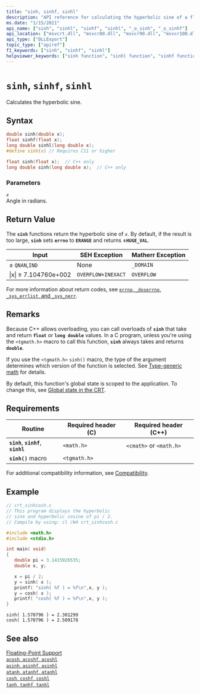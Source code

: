```yaml
---
title: "sinh, sinhf, sinhl"
description: "API reference for calculating the hyperbolic sine of a floating-point value."
ms.date: "1/15/2021"
api_name: ["sinh", "sinhl", "sinhf", "sinhl", "_o_sinh", "_o_sinhf"]
api_location: ["msvcrt.dll", "msvcr80.dll", "msvcr90.dll", "msvcr100.dll", "msvcr100_clr0400.dll", "msvcr110.dll", "msvcr110_clr0400.dll", "msvcr120.dll", "msvcr120_clr0400.dll", "ucrtbase.dll", "api-ms-win-crt-math-l1-1-0.dll", "api-ms-win-crt-private-l1-1-0.dll"]
api_type: ["DLLExport"]
topic_type: ["apiref"]
f1_keywords: ["sinh", "sinhf", "sinhl"]
helpviewer_keywords: ["sinh function", "sinhl function", "sinhf function", "calculating hyperbolic sines", "trigonometric functions", "sinhf function", "sinhl function", "hyperbolic functions"]
---
```

# `sinh`, `sinhf`, `sinhl`

Calculates the hyperbolic sine.

## Syntax

```C
double sinh(double x);
float sinhf(float x);
long double sinhl(long double x);
#define sinh(x) // Requires C11 or higher

float sinh(float x);  // C++ only
long double sinh(long double x);  // C++ only
```

### Parameters

*`x`*\
Angle in radians.

## Return Value

The **`sinh`** functions return the hyperbolic sine of *`x`*. By default, if the result is too large, **`sinh`** sets **`errno`** to **`ERANGE`** and returns ±**`HUGE_VAL`**.

|Input|SEH Exception|Matherr Exception|
|-----------|-------------------|-----------------------|
|± `QNAN`,`IND`|None|`_DOMAIN`|
|&#124;x&#124; ≥ 7.104760e+002|`OVERFLOW+INEXACT`|`OVERFLOW`|

For more information about return codes, see [`errno`, `_doserrno`, `_sys_errlist`, and `_sys_nerr`](../../c-runtime-library/errno-doserrno-sys-errlist-and-sys-nerr.md).

## Remarks

Because C++ allows overloading, you can call overloads of **`sinh`** that take and return **`float`** or **`long double`** values. In a C program, unless you're using the `<tgmath.h>` macro to call this function, **`sinh`** always takes and returns **`double`**.

If you use the `<tgmath.h>` `sinh()` macro, the type of the argument determines which version of the function is selected. See [Type-generic math](../../c-runtime-library/tgmath.md) for details.

By default, this function's global state is scoped to the application. To change this, see [Global state in the CRT](../global-state.md).

## Requirements

|Routine|Required header (C)|Required header (C++)|
|-|-|-|
|**`sinh`**, **`sinhf`**, **`sinhl`**|`<math.h>`|`<cmath>` or `<math.h>`|
|**`sinh()`** macro | `<tgmath.h>` ||

For additional compatibility information, see [Compatibility](../../c-runtime-library/compatibility.md).

## Example

```C
// crt_sinhcosh.c
// This program displays the hyperbolic
// sine and hyperbolic cosine of pi / 2.
// Compile by using: cl /W4 crt_sinhcosh.c

#include <math.h>
#include <stdio.h>

int main( void)
{
   double pi = 3.1415926535;
   double x, y;

   x = pi / 2;
   y = sinh( x );
   printf( "sinh( %f ) = %f\n",x, y );
   y = cosh( x );
   printf( "cosh( %f ) = %f\n",x, y );
}
```

```Output
sinh( 1.570796 ) = 2.301299
cosh( 1.570796 ) = 2.509178
```

## See also

[Floating-Point Support](../../c-runtime-library/floating-point-support.md)\
[`acosh`, `acoshf`, `acoshl`](acosh-acoshf-acoshl.md)\
[`asinh`, `asinhf`, `asinhl`](asinh-asinhf-asinhl.md)\
[`atanh`, `atanhf`, `atanhl`](atanh-atanhf-atanhl.md)\
[`cosh`, `coshf`, `coshl`](cosh-coshf-coshl.md)\
[`tanh`, `tanhf`, `tanhl`](tanh-tanhf-tanhl.md)